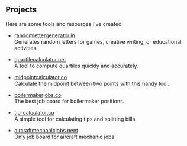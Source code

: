 ## Projects

Here are some tools and resources I've created:


- [randomlettergenerator.in](https://www.randomlettergenerator.in/)  
  Generates random letters for games, creative writing, or educational activities.

- [quartilecalculator.net](https://quartilecalculator.net/)  
  A tool to compute quartiles quickly and accurately.

- [midpointcalculator.co](https://midpointcalculator.co/)  
  Calculate the midpoint between two points with this handy tool.

- [boilermakerjobs.co](https://boilermakerjobs.co/)  
  The best job board for boilermaker positions.

- [tip-calculator.co](https://tip-calculator.co/)  
  A simple tool for calculating tips and splitting bills.

- [aircraftmechanicjobs.nent](https://aircraftmechanicjobs.net/)  
  Only job board for aircraft mechanic jobs

  
